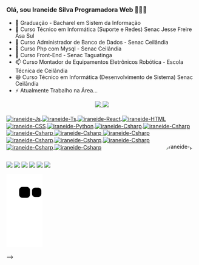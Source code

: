 ### Olá, sou Iraneide Silva Programadora Web 👩🏻‍💻


- 🔭 Graduação - Bacharel em Sistem da Informação
- 🌱 Curso Técnico em Informática (Suporte e Redes) Senac Jesse Freire Asa Sul
- 👯 Curso Administrador de Banco de Dados - Senac Ceilândia
- 🤔 Curso Php com Mysql - Senac Ceilândia
- 💬 Curso Front-End - Senac Taguatinga
- 📫 Curso Montador de Equipamentos Eletrônicos Robótica - Escola Técnica de Ceilândia
- 😄 Curso Técnico em Informática (Desenvolvimento de Sistema) Senac Ceilândia
- ⚡ Atualmente Trabalho na Área...

<div align="center">
  <a href="https://github.com/Iraneide">
  <img height="180em" src="https://github-readme-stats.vercel.app/api?username=Iraneide&show_icons=true&theme=radical&include_all_commits=true&count_private=true"/>
  <img height="180em" src="https://github-readme-stats.vercel.app/api/top-langs/?username=Iraneide&layout=compact&langs_count=7&theme=radical"/>
</div>
  
  <div style="display: inline_block"><br>
  <img align="center" alt="iraneide-Js" height="30" width="40" src="https://cdn.jsdelivr.net/gh/devicons/devicon/icons/java/java-original-wordmark.svg" />
  <img align="center" alt="iraneide-Ts" height="30" width="40" src="https://cdn.jsdelivr.net/gh/devicons/devicon/icons/php/php-original.svg" />
  <img align="center" alt="iraneide-React" height="30" width="40" src="https://cdn.jsdelivr.net/gh/devicons/devicon/icons/angularjs/angularjs-original.svg" />
  <img align="center" alt="iraneide-HTML" height="30" width="40" src="https://cdn.jsdelivr.net/gh/devicons/devicon/icons/apache/apache-original-wordmark.svg" />
  <img align="center" alt="iraneide-CSS" height="30" width="40" src="https://cdn.jsdelivr.net/gh/devicons/devicon/icons/bootstrap/bootstrap-original.svg" />
  <img align="center" alt="iraneide-Python" height="30" width="40" src="https://cdn.jsdelivr.net/gh/devicons/devicon/icons/css3/css3-original-wordmark.svg" />
  <img align="center" alt="iraneide-Csharp" height="30" width="40" src="https://cdn.jsdelivr.net/gh/devicons/devicon/icons/html5/html5-original-wordmark.svg" />
  <img align="center" alt="iraneide-Csharp" height="30" width="40" src="https://cdn.jsdelivr.net/gh/devicons/devicon/icons/javascript/javascript-original.svg" />
  <img align="center" alt="iraneide-Csharp" height="30" width="40" src="https://cdn.jsdelivr.net/gh/devicons/devicon/icons/mysql/mysql-original-wordmark.svg" />
  <img align="center" alt="iraneide-Csharp" height="30" width="40" src= "https://cdn.jsdelivr.net/gh/devicons/devicon/icons/filezilla/filezilla-plain.svg" />
  <img align="center" alt="iraneide-Csharp" height="30" width="40" src= "https://cdn.jsdelivr.net/gh/devicons/devicon/icons/oracle/oracle-original.svg" />
  <img align="center" alt="iraneide-Csharp" height="30" width="40" src= "https://cdn.jsdelivr.net/gh/devicons/devicon/icons/postgresql/postgresql-original-wordmark.svg" />
  <img align="center" alt="iraneide-Csharp" height="30" width="40" src= "https://cdn.jsdelivr.net/gh/devicons/devicon/icons/putty/putty-original.svg" />
  <img align="center" alt="iraneide-Csharp" height="30" width="40" src= "https://cdn.jsdelivr.net/gh/devicons/devicon/icons/tomcat/tomcat-original-wordmark.svg" />
  <img align="center" alt="iraneide-Csharp" height="30" width="40" src= "https://cdn.jsdelivr.net/gh/devicons/devicon/icons/vscode/vscode-original.svg" />
  <img align="center" alt="iraneide-Csharp" height="30" width="40" src= "https://cdn.jsdelivr.net/gh/devicons/devicon/icons/wordpress/wordpress-original.svg" />
   
    
  <img align="right" alt="iraneide-pic" height="150" style="border-radius:50px;" src="https://media.discordapp.net/attachments/639956127056134178/890373478988013628/Publicacoes_Instagram_1_1.png?width=676&height=676">
</div>
  
##
  
  <div> 
  <a href="https://www.youtube.com/channel/UC_-uuuZbY0AAt9CViNzvc-Q" target="_blank"><img src="https://img.shields.io/badge/YouTube-FF0000?style=for-the-badge&logo=youtube&logoColor=white" target="_blank"></a>
  <a href="https://instagram.com/iraneide.ti" target="_blank"><img src="https://img.shields.io/badge/-Instagram-%23E4405F?style=for-the-badge&logo=instagram&logoColor=white" target="_blank"></a>
 	<a href="https://www.twitch.tv/" target="_blank"><img src="https://img.shields.io/badge/Twitch-9146FF?style=for-the-badge&logo=twitch&logoColor=white" target="_blank"></a>
 <a href="https://discord.gg/wagxzStdcR" target="_blank"><img src="https://img.shields.io/badge/Discord-7289DA?style=for-the-badge&logo=discord&logoColor=white" target="_blank"></a> 
  <a href = "mailto:contatoiraneide.ti@gmail.com"><img src="https://img.shields.io/badge/-Gmail-%23333?style=for-the-badge&logo=gmail&logoColor=white" target="_blank"></a>
  <a href="https://www.linkedin.com/in/iraneide-silva-154346115" target="_blank"><img src="https://img.shields.io/badge/-LinkedIn-%230077B5?style=for-the-badge&logo=linkedin&logoColor=white" target="_blank"></a> 
  
 
  ![Snake animation](https://github.com/rafaballerini/rafaballerini/blob/output/github-contribution-grid-snake.svg)
 
</div>
-->
